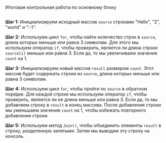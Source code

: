  Итоговая контрольная работа по основному блоку

## 

**Шаг 1:** Инициализируем исходный массив `source` строками "Hello", "2", "world" и ":-)".

**Шаг 2:** Используем цикл `for`, чтобы найти количество строк в `source`, длина которых меньше или равна 3 символам. Для этого мы используем оператор `if`, чтобы проверить, является ли длина строки `source[i]` меньше или равна 3. Если да, то мы увеличиваем значение `count` на 1.

**Шаг 3:** Инициализируем новый массив `result` размером `count`. Этот массив будет содержать строки из `source`, длина которых меньше или равна 3 символам.

**Шаг 4:** Используем цикл `for`, чтобы пройти по `source` в обратном порядке. Для каждой строки мы используем оператор `if`, чтобы проверить, является ли ее длина меньше или равна 3. Если да, то мы добавляем строку в `result` в конец массива. После добавления строки мы уменьшаем значение `count` на 1, чтобы избежать повторного добавления строки.

**Шаг 5:** Используем метод `Join()`, чтобы объединить элементы `result` в строку, разделенную запятыми. Затем мы выводим эту строку на консоль.

